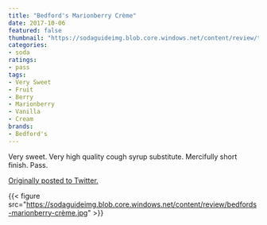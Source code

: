 ```yaml
---
title: "Bedford's Marionberry Crème"
date: 2017-10-06
featured: false
thumbnail: "https://sodaguideimg.blob.core.windows.net/content/review/thumbs/bedfords-marionberry-crème.jpg"
categories:
- soda
ratings:
- pass
tags:
- Very Sweet
- Fruit
- Berry
- Marionberry
- Vanilla
- Cream
brands:
- Bedford's
---
```


Very sweet. Very high quality cough syrup substitute. Mercifully short finish. Pass.

[Originally posted to Twitter.](https://twitter.com/Cavorter/status/916355196703387649)

{{< figure src="https://sodaguideimg.blob.core.windows.net/content/review/bedfords-marionberry-crème.jpg" >}}
